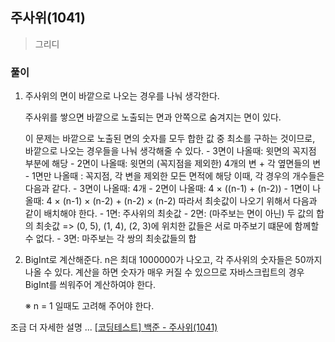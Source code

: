 ## 주사위(1041)
> 그리디

### 풀이
1. 주사위의 면이 바깥으로 나오는 경우를 나눠 생각한다. 
    
    주사위를 쌓으면 바깥으로 노출되는 면과 안쪽으로 숨겨지는 면이 있다. 

    이 문제는 바깥으로 노출된 면의 숫자를 모두 합한 값 중 최소를 구하는 것이므로, 바깥으로 나오는 경우들을 나눠 생각해줄 수 있다. 
       - 3면이 나올때: 윗면의 꼭지점 부분에 해당 
       - 2면이 나올때: 윗면의 (꼭지점을 제외한) 4개의 변 + 각 옆면들의 변
       - 1면만 나올때 : 꼭지점, 각 변을 제외한 모든 면적에 해당 
    이때, 각 경우의 개수들은 다음과 같다.
       - 3면이 나올때: 4개
       - 2면이 나올때: 4 × ((n-1) + (n-2))
       - 1면이 나올때: 4 × (n-1) × (n-2) + (n-2) × (n-2)
    따라서 최솟값이 나오기 위해서 다음과 같이 배치해야 한다. 
       - 1면: 주사위의 최솟값
       - 2면: (마주보는 면이 아닌) 두 값의 합의 최솟값 => (0, 5), (1, 4), (2, 3)에 위치한 값들은 서로 마주보기 떄문에 함께할 수 없다.
       - 3면: 마주보는 각 쌍의 최솟값들의 합  

2. BigInt로 계산해준다. 
   n은 최대 1000000가 나오고, 각 주사위의 숫자들은 50까지 나올 수 있다. 계산을 하면 숫자가 매우 커질 수 있으므로 자바스크립트의 경우 BigInt를 씌워주어 계산하여야 한다. 
   
   ※ n = 1 일때도 고려해 주어야 한다. 

조금 더 자세한 설명 ... [[코딩테스트] 백준 - 주사위(1041)](https://blog.naver.com/diddnjs02/222145059298)